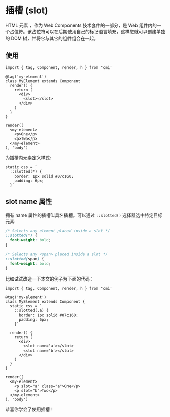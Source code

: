 # 插槽 (slot)

HTML <slot> 元素 ，作为 Web Components 技术套件的一部分，是 Web 组件内的一个占位符。该占位符可以在后期使用自己的标记语言填充，这样您就可以创建单独的 DOM 树，并将它与其它的组件组合在一起。

## 使用 

```tsx
import { tag, Component, render, h } from 'omi'

@tag('my-element')
class MyElement extends Component 
  render() {
    return (
      <div>
        <slot></slot>
      </div>
    )
  }
}

render((
  <my-element>
    <p>One</p>
    <p>Two</p>
  </my-element>
), 'body')
```

为插槽内元素定义样式:

```tsx
static css = `
  ::slotted(*) {
    border: 1px solid #07c160;
    padding: 6px;
  }`

```


## slot name 属性

拥有 name 属性的插槽叫具名插槽。可以通过 `::slotted()` 选择器选中特定目标元素:

```css
/* Selects any element placed inside a slot */
::slotted(*) {
  font-weight: bold;
}

/* Selects any <span> placed inside a slot */
::slotted(span) {
  font-weight: bold;
}
```

比如试试改造一下本文的例子为下面的代码：

```tsx
import { tag, Component, render, h } from 'omi'

@tag('my-element')
class MyElement extends Component {
  static css = `
    ::slotted(.a) {
      border: 1px solid #07c160;
      padding: 6px;
    }`

  render() {
    return (
      <div>
        <slot name='a'></slot>
        <slot name='b'></slot>
      </div>
    )
  }
}

render((
  <my-element>
    <p slot="a" class="a">One</p>
    <p slot="b">Two</p>
  </my-element>
), 'body')
```

恭喜你学会了使用插槽！